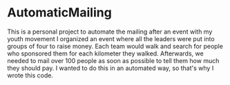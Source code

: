 # AutomaticMailing
This is a personal project to automate the mailing after an event with my youth movement 
I organized an event where all the leaders were put into groups of four to raise money.
Each team would walk and search for people who sponsored them for each kilometer they walked.
Afterwards, we needed to mail over 100 people as soon as possible to tell them how much they should pay.
I wanted to do this in an automated way, so that's why I wrote this code.
